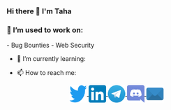 ### Hi there 👋 I'm Taha

<h3>🔭 I’m used to work on:</h3>
- Bug Bounties
- Web Security

- 🌱 I’m currently learning:

- 📫 How to reach me:
<p align="center">
	<a href="https://twitter.com/tahabykl" target="blank">
		<img align="center" src="img/tw.svg" alt="twitter" height="40" width="40" />
	</a>
	<a href="https://www.linkedin.com/in/tahabykl/" target="blank">
		<img align="center" src="img/in.svg" alt="instagram" height="40" width="40" />
	</a>
	<a href="https://t.me/tahabykl" target="blank">
		<img align="center" src="img/tg.svg" alt="telegram" height="40" width="40" />
	</a>
	<a href="https://discord.com/users/806620301878231162" target="blank">
		<img align="center" src="img/dc.svg" alt="discord" height="40" width="40" />
	</a>
	<a href="mailto:taha@t4ha.com" target="blank">
		<img align="center" src="img/mail.svg" alt="email" height="40" width="40" />
	</a>
</p>
<p align="center">
